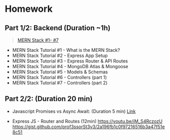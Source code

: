 # Homework

## Part 1/2: Backend (Duration ~1h)
> [MERN Stack #1- #7](https://www.youtube.com/playlist?list=PL4cUxeGkcC9iJ_KkrkBZWZRHVwnzLIoUE)

- MERN Stack Tutorial #1 - What is the MERN Stack?
- MERN Stack Tutorial #2 - Express App Setup
- MERN Stack Tutorial #3 - Express Router & API Routes
- MERN Stack Tutorial #4 - MongoDB Atlas & Mongoose
- MERN Stack Tutorial #5 - Models & Schemas
- MERN Stack Tutorial #6 - Controllers (part 1)
- MERN Stack Tutorial #7 - Controllers (part 2)

## Part 2/2: (Duration 20 min)
- Javascript Promises vs Async Await: (Duration 5 min)
[Link](https://youtu.be/li7FzDHYZpc) 

- Express JS - Router and Routes (12min) 
https://youtu.be/iM_S4RczozU
https://gist.github.com/prof3ssorSt3v3/2a196fb1c0f97216516b3a47f51e8c51


